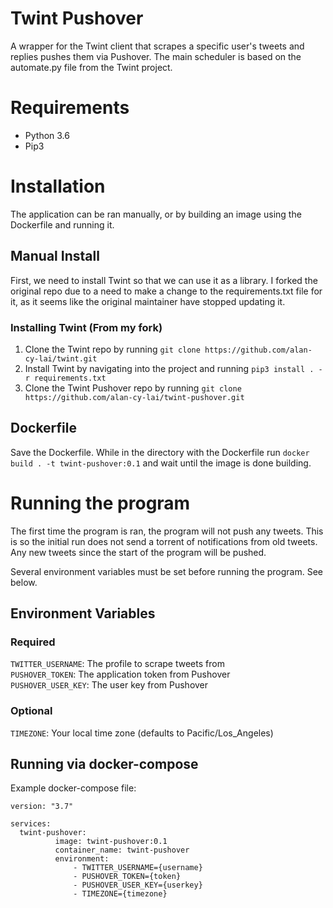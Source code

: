 # Twint Pushover
A wrapper for the Twint client that scrapes a specific user's tweets and replies pushes them via Pushover.  The main scheduler is based on the automate.py file from the Twint project.


# Requirements
- Python 3.6
- Pip3

# Installation
The application can be ran manually, or by building an image using the Dockerfile and running it.

## Manual Install
First, we need to install Twint so that we can use it as a library.  I forked the original repo due to a need to make a change to the requirements.txt file for it, as it seems like the original maintainer have stopped updating it.

### Installing Twint (From my fork)
1) Clone the Twint repo by running `git clone https://github.com/alan-cy-lai/twint.git`
2) Install Twint by navigating into the project and running `pip3 install . -r requirements.txt`
3) Clone the Twint Pushover repo by running `git clone https://github.com/alan-cy-lai/twint-pushover.git`

## Dockerfile
Save the Dockerfile.  While in the directory with the Dockerfile run `docker build . -t twint-pushover:0.1` and wait until the image is done building.

# Running the program
The first time the program is ran, the program will not push any tweets. This is so the initial run does not send a torrent of notifications from old tweets.  Any new tweets since the start of the program will be pushed.


Several environment variables must be set before running the program.  See below.

## Environment Variables
### Required  
`TWITTER_USERNAME`: The profile to scrape tweets from  
`PUSHOVER_TOKEN`: The application token from Pushover  
`PUSHOVER_USER_KEY`: The user key from Pushover  
### Optional  
`TIMEZONE`: Your local time zone (defaults to Pacific/Los_Angeles)

## Running via docker-compose
Example docker-compose file:
```
version: "3.7"

services:
  twint-pushover:
          image: twint-pushover:0.1
          container_name: twint-pushover
          environment:
              - TWITTER_USERNAME={username}
              - PUSHOVER_TOKEN={token}
              - PUSHOVER_USER_KEY={userkey}
              - TIMEZONE={timezone}
```
